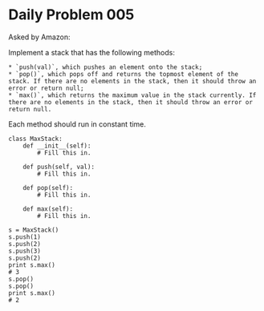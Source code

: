 # Daily Problem 005

Asked by Amazon:

Implement a stack that has the following methods:

    * `push(val)`, which pushes an element onto the stack;
    * `pop()`, which pops off and returns the topmost element of the stack. If there are no elements in the stack, then it should throw an error or return null;
    * `max()`, which returns the maximum value in the stack currently. If there are no elements in the stack, then it should throw an error or return null.

Each method should run in constant time.

```
class MaxStack:
    def __init__(self):
        # Fill this in.

    def push(self, val):
        # Fill this in.

    def pop(self):
        # Fill this in.

    def max(self):
        # Fill this in.

s = MaxStack()
s.push(1)
s.push(2)
s.push(3)
s.push(2)
print s.max()
# 3
s.pop()
s.pop()
print s.max()
# 2
```